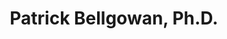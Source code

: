 ---
title: "Patrick Bellgowan, Ph.D."
presenter_id: patrick_bellgowan
layout: member_all_publications
permalink: /member_full_publications/:presenter_id/
---
